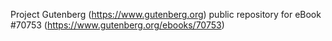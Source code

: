 Project Gutenberg (https://www.gutenberg.org) public repository for
eBook #70753 (https://www.gutenberg.org/ebooks/70753)
